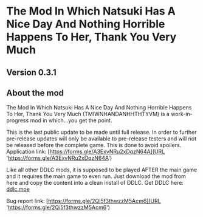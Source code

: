 # The Mod In Which Natsuki Has A Nice Day And Nothing Horrible Happens To Her, Thank You Very Much

## Version 0.3.1

## About the mod

The Mod In Which Natsuki Has A Nice Day And Nothing Horrible Happens To Her, Thank You Very Much (TMIWNHANDANHHTHTYVM) is a work-in-progress mod in which...you get the point.

This is the last public update to be made until full release. In order to further pre-release updates will only be available to pre-release testers and will not be released before the complete game. This is done to avoid spoilers.
Application link: [https://forms.gle/A3ExvNRu2xDqzN64A](URL 'https://forms.gle/A3ExvNRu2xDqzN64A')

Like all other DDLC mods, it is supposed to be played AFTER the main game and it requires the main game to even run.
Just download the mod from here and copy the content into a clean install of DDLC.
Get DDLC here: [ddlc.moe](URL 'ddlc.moe')

Bug report link: [https://forms.gle/2Qi5f3thwzzM5Acm6](URL 'https://forms.gle/2Qi5f3thwzzM5Acm6')
